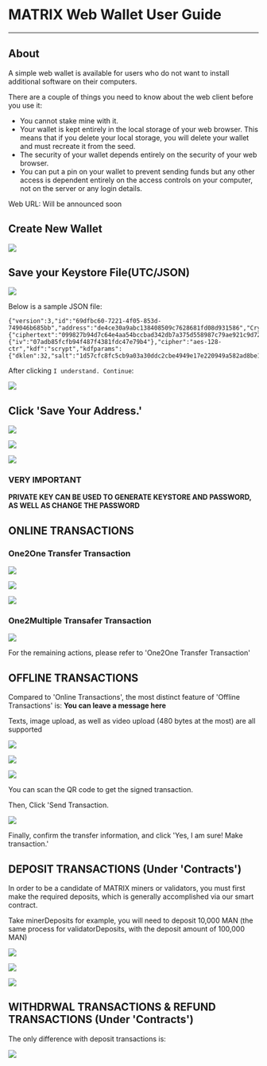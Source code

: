 # MATRIX Web Wallet User Guide
---

## About
A simple web wallet is available for users who do not want to install additional software on their computers.

There are a couple of things you need to know about the web client before you use it:

- You cannot stake mine with it.
- Your wallet is kept entirely in the local storage of your web browser. This means that if you delete your local storage, you will delete your wallet and must recreate it from the seed.
- The security of your wallet depends entirely on the security of your web browser.
- You can put a pin on your wallet to prevent sending funds but any other access is dependent entirely on the access controls on your computer, not on the server or any login details. 

Web URL: Will be announced soon


## Create New Wallet

![](https://i.imgur.com/DiZEJoM.png)


## Save your Keystore File(UTC/JSON)

![](https://i.imgur.com/yOyrJkS.png)

Below is a sample JSON file:

    {"version":3,"id":"69dfbc60-7221-4f05-853d-749046b685bb","address":"de4ce30a9abc138408509c7628681fd08d931586","Crypto":{"ciphertext":"099827b94d7c64e4aa54bccbad342db7a375d558987c79ae921c9d7223b44bdc","cipherparams":{"iv":"07adb85fcfb94f487f4381fdc47e79b4"},"cipher":"aes-128-ctr","kdf":"scrypt","kdfparams":{"dklen":32,"salt":"1d57cfc8fc5cb9a03a30ddc2cbe4949e17e220949a582ad8be10b41c02be9021","n":8192,"r":8,"p":1},"mac":"c85427a2d62b10d24647e06d2cda99c5576828d655a3d4382c49fa478fafebbb"}}

After clicking `I understand. Continue`:

![](https://i.imgur.com/5KpxHyD.png)


## Click 'Save Your Address.'

![](https://i.imgur.com/oGJ4L3s.png)

![](https://i.imgur.com/qrl2qHk.png)

![](https://i.imgur.com/q4Tf1d1.png)

### VERY IMPORTANT

**PRIVATE KEY CAN BE USED TO GENERATE KEYSTORE AND PASSWORD, AS WELL AS CHANGE THE PASSWORD**


## ONLINE TRANSACTIONS

### One2One Transfer Transaction


![](https://i.imgur.com/x7SaiOS.png)


![](https://i.imgur.com/OVM5XKr.png)


![](https://i.imgur.com/yjv8gcS.png)


### One2Multiple Transafer Transaction

![](https://i.imgur.com/MRliRYA.png)

For the remaining actions, please refer to 'One2One Transfer Transaction'




## OFFLINE TRANSACTIONS


Compared to 'Online Transactions', the most distinct feature of 'Offline Transactions' is: **You can leave a message here**


Texts, image upload, as well as video upload (480 bytes at the most) are all supported


![](https://i.imgur.com/MJwquJp.png)


![](https://i.imgur.com/QBaBaad.png)



![](https://i.imgur.com/jHOzIK2.png)



You can scan the QR code to get the signed transaction.

Then, Click 'Send Transaction.

![](https://i.imgur.com/Met02ru.png)


Finally, confirm the transfer information, and click 'Yes, I am sure! Make transaction.'


## DEPOSIT TRANSACTIONS (Under 'Contracts')


In order to be a candidate of MATRIX miners or validators, you must first make the required deposits, which is generally accomplished via our smart contract.

Take minerDeposits for example, you will need to deposit 10,000 MAN (the same process for validatorDeposits, with the deposit amount of 100,000 MAN)

![](https://i.imgur.com/Zt3Q0fF.png)


![](https://i.imgur.com/gTMWsav.png)

![](https://i.imgur.com/RGOpQH6.png)

## WITHDRWAL TRANSACTIONS & REFUND TRANSACTIONS (Under 'Contracts')

The only difference with deposit transactions is:

![](https://i.imgur.com/Appem22.png)